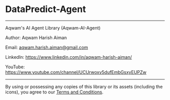 # DataPredict-Agent

--------------------------------------------------------------------

Aqwam's AI Agent Library (Aqwam-AI-Agent)

Author: Aqwam Harish Aiman

Email: aqwam.harish.aiman@gmail.com

LinkedIn: https://www.linkedin.com/in/aqwam-harish-aiman/
	
YouTube: https://www.youtube.com/channel/UCUrwoxv5dufEmbGsxyEUPZw
	
--------------------------------------------------------------------

By using or possessing any copies of this library or its assets (including the icons), you agree to our [Terms and Conditions](docs/TermsAndConditions.md).
